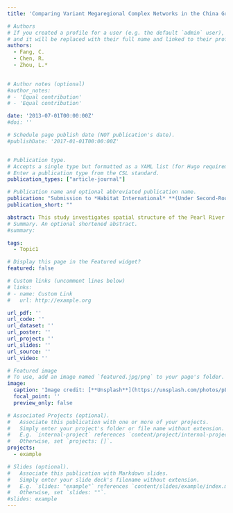 ```yaml
---
title: 'Comparing Variant Megaregional Complex Networks in the China Great Bay Area- A Multi-Scale Analysis Based on Mobile Phone Signaling Data. (Rejected & Resubmited)'

# Authors
# If you created a profile for a user (e.g. the default `admin` user), write the username (folder name) here
# and it will be replaced with their full name and linked to their profile.
authors:
  - Fang, C.
  - Chen, R.
  - Zhou, L.*
  

# Author notes (optional)
#author_notes:
# - 'Equal contribution'
# - 'Equal contribution'

date: '2013-07-01T00:00:00Z'
#doi: ''

# Schedule page publish date (NOT publication's date).
#publishDate: '2017-01-01T00:00:00Z'


# Publication type.
# Accepts a single type but formatted as a YAML list (for Hugo requirements).
# Enter a publication type from the CSL standard.
publication_types: ["article-journal"]

# Publication name and optional abbreviated publication name.
publication: "Submission to *Habitat International* **(Under Second-Round Review)**"
publication_short: ""

abstract: This study investigates spatial structure of the Pearl River Delta (PRD) at multiple scales by China telecom mobile signaling data in 2018. We quantify communities detected on a city, district, and sub-district scale by improved Louvain algorithm, analyze their roles and positions by degree centrality, and then examine the information exchange of brokers via improved brokerage analysis. The results show that multi-scale studies can reveal more hidden information. By dividing into 3 clusters at the city scale, the PRD has formed three urban agglomerations in line with the policy:Guangzhou-Foshan-Zhaoqing, Zhuhai-Zhongshan-Jiangmen, and Shenzhen-Dongguan-Huizhou; 11 clusters at the district scales, which show different network structures and characteristics depending on the status of the cities they belong to, such as the sleeping city effect in Foshan; and 45 clusters at the street scale, we found more clusters and centers influenced by geographical proximity effects and traffic. We find more clusters and centers under the influence of geographical proximity and traffic. In addition, the administrative boundary effect in the PRD region is less restrictive to commuting behavior in general, but the division of communities at different scales is affected by administrative boundaries to different degrees, and the shielding effect of municipal administrative barriers is higher than that of district administrative barriers. The multi-scale community findings provide a reference and basis for the regional governance of the PRD and Guangdong-Hong Kong-Macao Bay at different administrative levels.
# Summary. An optional shortened abstract.
#summary:

tags:
  - Topic1

# Display this page in the Featured widget?
featured: false

# Custom links (uncomment lines below)
# links:
# - name: Custom Link
#   url: http://example.org

url_pdf: ''
url_code: ''
url_dataset: ''
url_poster: ''
url_project: ''
url_slides: ''
url_source: ''
url_video: ''

# Featured image
# To use, add an image named `featured.jpg/png` to your page's folder.
image:
  caption: 'Image credit: [**Unsplash**](https://unsplash.com/photos/pLCdAaMFLTE)'
  focal_point: ''
  preview_only: false

# Associated Projects (optional).
#   Associate this publication with one or more of your projects.
#   Simply enter your project's folder or file name without extension.
#   E.g. `internal-project` references `content/project/internal-project/index.md`.
#   Otherwise, set `projects: []`.
projects:
  - example

# Slides (optional).
#   Associate this publication with Markdown slides.
#   Simply enter your slide deck's filename without extension.
#   E.g. `slides: "example"` references `content/slides/example/index.md`.
#   Otherwise, set `slides: ""`.
#slides: example
---
```


